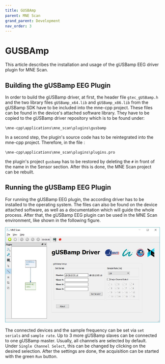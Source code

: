 ```yaml
---
title: GUSBAmp
parent: MNE Scan
grand_parent: Development
nav_order: 3
---
```

# GUSBAmp

This article describes the installation and usage of the gUSBamp EEG driver plugin for MNE Scan.

## Building the gUSBamp EEG Plugin

In order to build the gUSBamp driver, at first, the header file `gtec_gUSBamp.h` and the two library files `gUSBamp_x64.lib` and `gUSBamp_x86.lib` from the gUSBamp SDK have to be included into the mne-cpp project. These files can be found in the device's attached software library. They have to be copied to the gUSBamp driver repository which is to be found under:

`\mne-cpp\applications\mne_scan\plugins\gusbamp`

In a second step, the plugin's source code has to be reintegrated into the mne-cpp project. Therefore, in the file :

`\mne-cpp\applications\mne_scan\plugins\plugins.pro`

the plugin's project `gusbamp` has to be restored by deleting the `#` in front of the name in the Sensor section. After this is done, the MNE Scan project can be rebuilt.

## Running the gUSBamp EEG Plugin

For running the gUSBamp EEG plugin, the according driver has to be installed to the operating system. The files can also be found on the device attached software, as well as a documentation which will guide the whole process. After that, the gUSBamp EEG plugin can be used in the MNE Scan environment, like shown in the following figure.

![](../../images/GUSBampGUI.jpg "The GUI of the gUSBamp EEG plugin.")

The connected devices and the sample frequency can be set via `set serials` and `sample rate`. Up to 3 more gUSBamp slaves can be connected to one gUSBamp master. Usually, all channels are selected by default. Under `Single Channel Select`, this can be changed by clicking on the desired selection. After the settings are done, the acquisition can be started with the green `Run` button.
